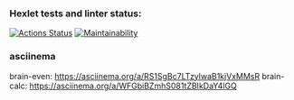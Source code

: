 ### Hexlet tests and linter status:
[![Actions Status](https://github.com/Smol-An/php-project-45/workflows/hexlet-check/badge.svg)](https://github.com/Smol-An/php-project-45/actions)
[![Maintainability](https://api.codeclimate.com/v1/badges/e865b6a87d427b3a2aba/maintainability)](https://codeclimate.com/github/Smol-An/php-project-45/maintainability)

### asciinema
brain-even: https://asciinema.org/a/RS1SgBc7LTzylwaB1kjVxMMsR
brain-calc: https://asciinema.org/a/WFGbiBZmhS081tZBIkDaY4lGQ
